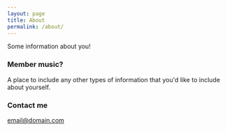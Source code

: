 ```yaml
---
layout: page
title: About
permalink: /about/
---
```


Some information about you!

### Member music?

A place to include any other types of information that you'd like to include about yourself.

### Contact me

[email@domain.com](mailto:email@domain.com)

